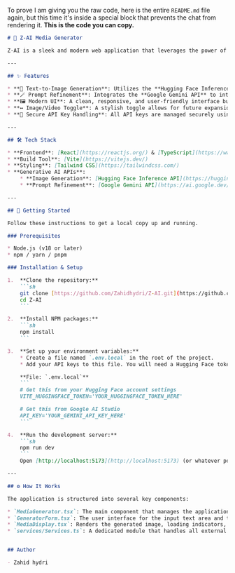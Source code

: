 To prove I am giving you the raw code, here is the entire `README.md` file again, but this time it's inside a special block that prevents the chat from rendering it. **This is the code you can copy.**

```markdown
# 🎨 Z-AI Media Generator

Z-AI is a sleek and modern web application that leverages the power of generative AI to create stunning images from text prompts. Built with React, TypeScript, and Vite, it provides a seamless and interactive user experience for bringing your creative ideas to life.

---

## ✨ Features

* **📝 Text-to-Image Generation**: Utilizes the **Hugging Face Inference API** with the Stable Diffusion model to generate high-quality images.
* **🪄 Prompt Refinement**: Integrates the **Google Gemini API** to intelligently enhance and add detail to your simple prompts, unlocking more creative potential.
* **🖼️ Modern UI**: A clean, responsive, and user-friendly interface built with **Tailwind CSS**, featuring loading animations and clear error handling.
* **↔️ Image/Video Toggle**: A stylish toggle allows for future expansion into video generation. (Note: Video generation is currently a placeholder).
* **🔐 Secure API Key Handling**: All API keys are managed securely using environment variables.

---

## 🛠️ Tech Stack

* **Frontend**: [React](https://reactjs.org/) & [TypeScript](https://www.typescriptlang.org/)
* **Build Tool**: [Vite](https://vitejs.dev/)
* **Styling**: [Tailwind CSS](https://tailwindcss.com/)
* **Generative AI APIs**:
    * **Image Generation**: [Hugging Face Inference API](https://huggingface.co/inference-api) (Stable Diffusion)
    * **Prompt Refinement**: [Google Gemini API](https://ai.google.dev/)

---

## 🚀 Getting Started

Follow these instructions to get a local copy up and running.

### Prerequisites

* Node.js (v18 or later)
* npm / yarn / pnpm

### Installation & Setup

1.  **Clone the repository:**
    ```sh
    git clone [https://github.com/Zahidhydri/Z-AI.git](https://github.com/Zahidhydri/Z-AI.git)
    cd Z-AI
    ```

2.  **Install NPM packages:**
    ```sh
    npm install
    ```

3.  **Set up your environment variables:**
    * Create a file named `.env.local` in the root of the project.
    * Add your API keys to this file. You will need a Hugging Face token for image generation and a Google Gemini API key for the prompt refiner.

    **File: `.env.local`**
    ```
    # Get this from your Hugging Face account settings
    VITE_HUGGINGFACE_TOKEN='YOUR_HUGGINGFACE_TOKEN_HERE'

    # Get this from Google AI Studio
    API_KEY='YOUR_GEMINI_API_KEY_HERE'
    ```

4.  **Run the development server:**
    ```sh
    npm run dev
    ```
    Open [http://localhost:5173](http://localhost:5173) (or whatever port is shown in your terminal) to view the application in your browser.

---

## ⚙️ How It Works

The application is structured into several key components:

* `MediaGenerator.tsx`: The main component that manages the application's state, including the prompt, loading status, and results.
* `GeneratorForm.tsx`: The user interface for the input text area and the "Generate" / "Refine" buttons.
* `MediaDisplay.tsx`: Renders the generated image, loading indicators, or error messages.
* `services/Services.ts`: A dedicated module that handles all external API calls to Hugging Face and Google AI. This keeps the business logic separate from the UI components.


## Author

- Zahid hydri

